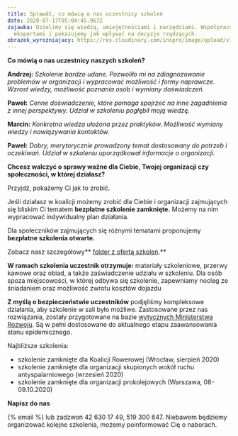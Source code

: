 ```yaml
---
title: Sprawdź, co mówią o nas uczestnicy szkoleń
date: 2020-07-17T05:04:45.967Z
zajawka: Dzielimy się wiedzą, umiejętnościami i narzędziami. Współpracujemy z
  ekspertami i pokazujemy jak wpływać na decyzje rządzących.
obrazek_wyrozniajacy: https://res.cloudinary.com/inspro/image/upload/v1595237442/aiso/27_06_20.jpg
---
```

**Co mówią o nas uczestnicy naszych szkoleń?**

**Andrzej:** *Szkolenie bardzo udane. Pozwoliło mi na zdiagnozowanie problemów w organizacji i wypracować możliwość i formy naprawcze. Wzrost wiedzy, możliwość poznania osób i wymiany doświadczeń.*

**Paweł:** *Cenne doświadczenie, które pomaga spojrzeć na inne zagadnienia z innej perspektywy. Udział w szkoleniu pogłębił moją wiedzę.*

**Marcin:** *Konkretna wiedza ułożona przez praktyków. Możliwość wymiany wiedzy i nawiązywania kontaktów.*

**Paweł:** *Dobry, merytorycznie prowadzony temat dostosowany do potrzeb i oczekiwań. Udział w szkoleniu uporządkował informacje o organizacji.*

**Chcesz walczyć o sprawy ważne dla Ciebie, Twojej organizacji czy społeczności, w której działasz?**

Przyjdź, pokażemy Ci jak to zrobić.

Jeśli działasz w koalicji możemy zrobić dla Ciebie i organizacji zajmujących się bliskim Ci tematem **bezpłatne szkolenie zamknięte.** Możemy na nim wypracować indywidualny plan działania.

Dla społeczników zajmujących się różnymi tematami proponujemy **bezpłatne szkolenia otwarte.**

Zobacz nasz szczegółowy** [folder z ofertą szkoleń](https://res.cloudinary.com/inspro/image/upload/v1594962795/aiso/aiso-instytut.pdf).**

**W ramach szkolenia uczestnik otrzymuje:** materiały szkoleniowe, przerwy kawowe oraz obiad, a także zaświadczenie udziału w szkoleniu. Dla osób spoza miejscowości, w której odbywa się szkolenie, zapewniamy nocleg ze śniadaniem oraz możliwość zwrotu kosztów dojazdu

**Z myślą o bezpieczeństwie uczestników** podjęliśmy kompleksowe działania, aby szkolenie w sali było możliwe. Zastosowane przez nas rozwiązania, zostały przygotowane na bazie [wytycznych Ministerstwa Rozwoju](https://www.gov.pl/web/rozwoj/wytyczne-dla-branz). Są w pełni dostosowane do aktualnego etapu zaawansowania stanu epidemicznego.

Najbliższe szkolenia:

* szkolenie zamknięte dla Koalicji Rowerowej (Wrocław, sierpień 2020)
* szkolenie zamknięte dla organizacji skupionych wokół ruchu antyspalarniowego (wrzesień 2020)
* szkolenie zamknięte dla organizacji prokolejowych (Warszawa, 08-09.10.2020)

**Napisz do nas** 

{% email %} lub zadzwoń 42 630 17 49, 519 300 647. Niebawem będziemy organizować kolejne szkolenia, możemy poinformować Cię o naborach.